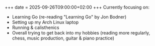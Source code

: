 +++
date = 2025-09-26T09:00:00+02:00
+++
Currently focusing on:
- Learning Go (re-reading "Learning Go" by Jon Bodner)
- Setting up my Arch Linux laptop
- Running & calisthenics
- Overall trying to get back into my hobbies (reading more regularly, chess, music production, guitar & piano practice)